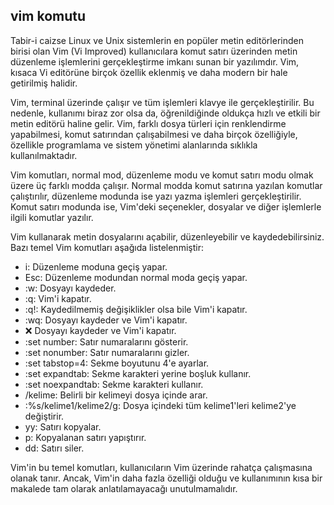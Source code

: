 ## vim komutu


Tabir-i caizse Linux ve Unix sistemlerin en popüler metin editörlerinden birisi olan Vim (Vi Improved) kullanıcılara komut satırı üzerinden metin düzenleme işlemlerini gerçekleştirme imkanı sunan bir yazılımdır. Vim, kısaca Vi editörüne birçok özellik eklenmiş ve daha modern bir hale getirilmiş halidir.

Vim, terminal üzerinde çalışır ve tüm işlemleri klavye ile gerçekleştirilir. Bu nedenle, kullanımı biraz zor olsa da, öğrenildiğinde oldukça hızlı ve etkili bir metin editörü haline gelir. Vim, farklı dosya türleri için renklendirme yapabilmesi, komut satırından çalışabilmesi ve daha birçok özelliğiyle, özellikle programlama ve sistem yönetimi alanlarında sıklıkla kullanılmaktadır.

Vim komutları, normal mod, düzenleme modu ve komut satırı modu olmak üzere üç farklı modda çalışır. Normal modda komut satırına yazılan komutlar çalıştırılır, düzenleme modunda ise yazı yazma işlemleri gerçekleştirilir. Komut satırı modunda ise, Vim'deki seçenekler, dosyalar ve diğer işlemlerle ilgili komutlar yazılır.

Vim kullanarak metin dosyalarını açabilir, düzenleyebilir ve kaydedebilirsiniz. Bazı temel Vim komutları aşağıda listelenmiştir:

-   i: Düzenleme moduna geçiş yapar.
-   Esc: Düzenleme modundan normal moda geçiş yapar.
-   :w: Dosyayı kaydeder.
-   :q: Vim'i kapatır.
-   :q!: Kaydedilmemiş değişiklikler olsa bile Vim'i kapatır.
-   :wq: Dosyayı kaydeder ve Vim'i kapatır.
-   :x: Dosyayı kaydeder ve Vim'i kapatır.
-   :set number: Satır numaralarını gösterir.
-   :set nonumber: Satır numaralarını gizler.
-   :set tabstop=4: Sekme boyutunu 4'e ayarlar.
-   :set expandtab: Sekme karakteri yerine boşluk kullanır.
-   :set noexpandtab: Sekme karakteri kullanır.
-   /kelime: Belirli bir kelimeyi dosya içinde arar.
-   :%s/kelime1/kelime2/g: Dosya içindeki tüm kelime1'leri kelime2'ye değiştirir.
-   yy: Satırı kopyalar.
-   p: Kopyalanan satırı yapıştırır.
-   dd: Satırı siler.


Vim'in bu temel komutları, kullanıcıların Vim üzerinde rahatça çalışmasına olanak tanır. Ancak, Vim'in daha fazla özelliği olduğu ve kullanımının kısa bir makalede tam olarak anlatılamayacağı unutulmamalıdır.